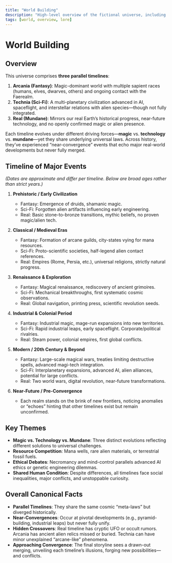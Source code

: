 ```yaml
---
title: "World Building"
description: "High-level overview of the fictional universe, including timeline and major themes."
tags: [world, overview, lore]
---
```


# World Building

## Overview
This universe comprises **three parallel timelines**:
1. **Arcania (Fantasy)**: Magic-dominant world with multiple sapient races (humans, elves, dwarves, others) and ongoing contact with the Faerealm.
2. **Technia (Sci-Fi)**: A multi-planetary civilization advanced in AI, spaceflight, and interstellar relations with alien species—though not fully integrated.
3. **Real (Mundane)**: Mirrors our real Earth’s historical progress, near-future technology, and no openly confirmed magic or alien presence.

Each timeline evolves under different driving forces—**magic** vs. **technology** vs. **mundane**—yet they share underlying universal laws. Across history, they’ve experienced “near-convergence” events that echo major real-world developments but never fully merged.

## Timeline of Major Events
*(Dates are approximate and differ per timeline. Below are broad ages rather than strict years.)*

1. **Prehistoric / Early Civilization**  
   - Fantasy: Emergence of druids, shamanic magic.  
   - Sci-Fi: Forgotten alien artifacts influencing early engineering.  
   - Real: Basic stone-to-bronze transitions, mythic beliefs, no proven magic/alien tech.

2. **Classical / Medieval Eras**  
   - Fantasy: Formation of arcane guilds, city-states vying for mana resources.  
   - Sci-Fi: Proto-scientific societies, half-legend alien contact references.  
   - Real: Empires (Rome, Persia, etc.), universal religions, strictly natural progress.

3. **Renaissance & Exploration**  
   - Fantasy: Magical renaissance, rediscovery of ancient grimoires.  
   - Sci-Fi: Mechanical breakthroughs, first systematic cosmic observations.  
   - Real: Global navigation, printing press, scientific revolution seeds.

4. **Industrial & Colonial Period**  
   - Fantasy: Industrial magic, mage-run expansions into new territories.  
   - Sci-Fi: Rapid industrial leaps, early spaceflight. Corporate/political rivalries.  
   - Real: Steam power, colonial empires, first global conflicts.

5. **Modern / 20th Century & Beyond**  
   - Fantasy: Large-scale magical wars, treaties limiting destructive spells, advanced magi-tech integration.  
   - Sci-Fi: Interplanetary expansions, advanced AI, alien alliances, potential for large conflicts.  
   - Real: Two world wars, digital revolution, near-future transformations.

6. **Near-Future / Pre-Convergence**  
   - Each realm stands on the brink of new frontiers, noticing anomalies or “echoes” hinting that other timelines exist but remain unconfirmed.

## Key Themes
- **Magic vs. Technology vs. Mundane**: Three distinct evolutions reflecting different solutions to universal challenges.  
- **Resource Competition**: Mana wells, rare alien materials, or terrestrial fossil fuels.  
- **Ethical Debates**: Necromancy and mind-control parallels advanced AI ethics or genetic engineering dilemmas.  
- **Shared Human Condition**: Despite differences, all timelines face social inequalities, major conflicts, and unstoppable curiosity.

## Overall Canonical Facts
- **Parallel Timelines**: They share the same cosmic “meta-laws” but diverged historically.  
- **Near-Convergences**: Occur at pivotal developments (e.g., pyramid-building, industrial leaps) but never fully unify.  
- **Hidden Crossovers**: Real timeline has cryptic UFO or occult rumors. Arcania has ancient alien relics missed or buried. Technia can have minor unexplained “arcane-like” phenomena.  
- **Approaching Convergence**: The final storyline sees a drawn-out merging, unveiling each timeline’s illusions, forging new possibilities—and conflicts.

